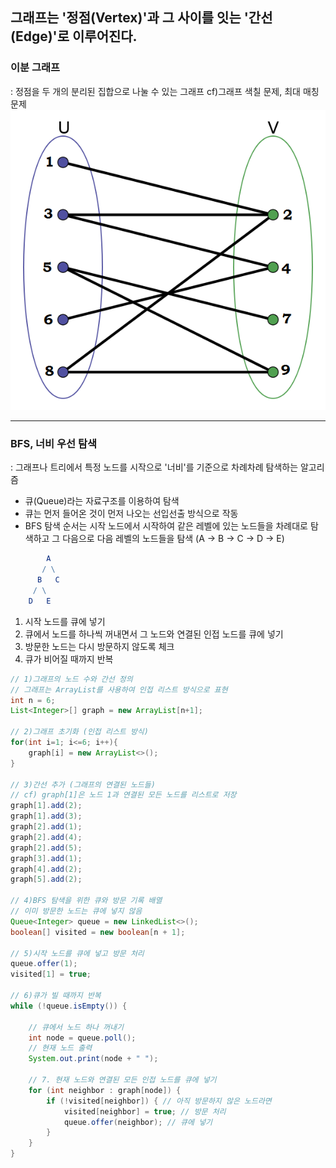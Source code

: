## 그래프는 '정점(Vertex)'과 그 사이를 잇는 '간선(Edge)'로 이루어진다.

### 이분 그래프

: 정점을 두 개의 분리된 집합으로 나눌 수 있는 그래프 cf)그래프 색칠 문제, 최대 매칭 문제
![Alt text](image.png)

---

### BFS, 너비 우선 탐색

: 그래프나 트리에서 특정 노드를 시작으로 '너비'를 기준으로 차례차례 탐색하는 알고리즘

- 큐(Queue)라는 자료구조를 이용하여 탐색
- 큐는 먼저 들어온 것이 먼저 나오는 선입선출 방식으로 작동
- BFS 탐색 순서는 시작 노드에서 시작하여 같은 레벨에 있는 노드들을 차례대로 탐색하고 그 다음으로 다음 레벨의 노드들을 탐색 (A → B → C → D → E)

```mathematica
        A
       / \
      B   C
     / \
    D   E
```

1. 시작 노드를 큐에 넣기
2. 큐에서 노드를 하나씩 꺼내면서 그 노드와 연결된 인접 노드를 큐에 넣기
3. 방문한 노드는 다시 방문하지 않도록 체크
4. 큐가 비어질 때까지 반복

```JAVA
// 1)그래프의 노드 수와 간선 정의
// 그래프는 ArrayList를 사용하여 인접 리스트 방식으로 표현
int n = 6;
List<Integer>[] graph = new ArrayList[n+1];

// 2)그래프 초기화 (인접 리스트 방식)
for(int i=1; i<=6; i++){
    graph[i] = new ArrayList<>();
}

// 3)간선 추가 (그래프의 연결된 노드들)
// cf) graph[1]은 노드 1과 연결된 모든 노드를 리스트로 저장
graph[1].add(2);
graph[1].add(3);
graph[2].add(1);
graph[2].add(4);
graph[2].add(5);
graph[3].add(1);
graph[4].add(2);
graph[5].add(2);

// 4)BFS 탐색을 위한 큐와 방문 기록 배열
// 이미 방문한 노드는 큐에 넣지 않음
Queue<Integer> queue = new LinkedList<>();
boolean[] visited = new boolean[n + 1];

// 5)시작 노드를 큐에 넣고 방문 처리
queue.offer(1);
visited[1] = true;

// 6)큐가 빌 때까지 반복
while (!queue.isEmpty()) {

    // 큐에서 노드 하나 꺼내기
    int node = queue.poll();
    // 현재 노드 출력
    System.out.print(node + " ");

    // 7. 현재 노드와 연결된 모든 인접 노드를 큐에 넣기
    for (int neighbor : graph[node]) {
        if (!visited[neighbor]) { // 아직 방문하지 않은 노드라면
            visited[neighbor] = true; // 방문 처리
            queue.offer(neighbor); // 큐에 넣기
        }
    }
}
```
